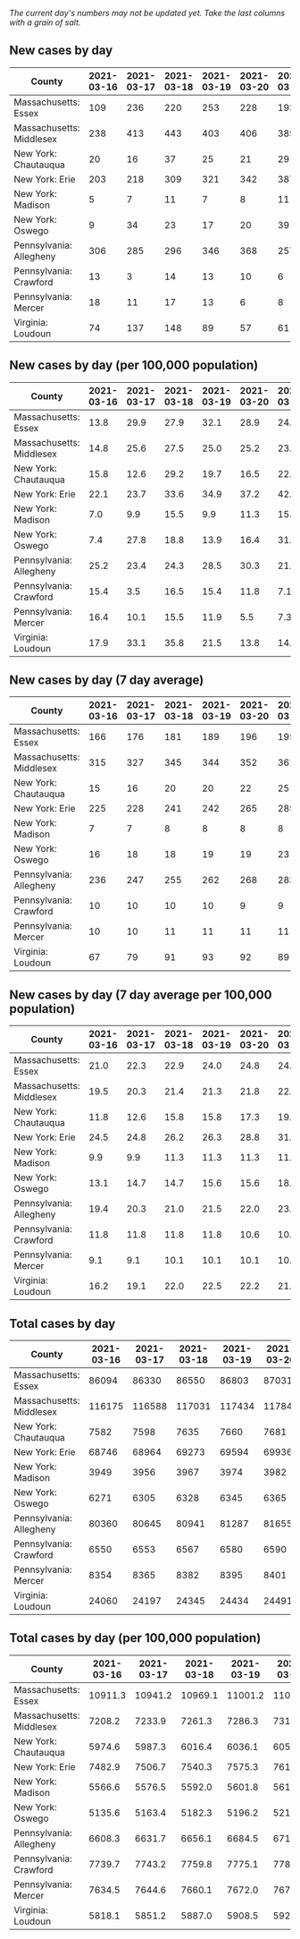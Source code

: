 _The current day's numbers may not be updated yet. Take the last columns with a grain of salt._
## New cases by day

| County | 2021-03-16 | 2021-03-17 | 2021-03-18 | 2021-03-19 | 2021-03-20 | 2021-03-21 | 2021-03-22 |
| --- | --- | --- | --- | --- | --- | --- | --- |
| Massachusetts: Essex | 109 | 236 | 220 | 253 | 228 | 193 |  |
| Massachusetts: Middlesex | 238 | 413 | 443 | 403 | 406 | 385 |  |
| New York: Chautauqua | 20 | 16 | 37 | 25 | 21 | 29 |  |
| New York: Erie | 203 | 218 | 309 | 321 | 342 | 387 |  |
| New York: Madison | 5 | 7 | 11 | 7 | 8 | 11 |  |
| New York: Oswego | 9 | 34 | 23 | 17 | 20 | 39 |  |
| Pennsylvania: Allegheny | 306 | 285 | 296 | 346 | 368 | 257 | 168 |
| Pennsylvania: Crawford | 13 | 3 | 14 | 13 | 10 | 6 | 1 |
| Pennsylvania: Mercer | 18 | 11 | 17 | 13 | 6 | 8 | 2 |
| Virginia: Loudoun | 74 | 137 | 148 | 89 | 57 | 61 |  |

## New cases by day (per 100,000 population)

| County | 2021-03-16 | 2021-03-17 | 2021-03-18 | 2021-03-19 | 2021-03-20 | 2021-03-21 | 2021-03-22 |
| --- | --- | --- | --- | --- | --- | --- | --- |
| Massachusetts: Essex | 13.8 | 29.9 | 27.9 | 32.1 | 28.9 | 24.5 |  |
| Massachusetts: Middlesex | 14.8 | 25.6 | 27.5 | 25.0 | 25.2 | 23.9 |  |
| New York: Chautauqua | 15.8 | 12.6 | 29.2 | 19.7 | 16.5 | 22.9 |  |
| New York: Erie | 22.1 | 23.7 | 33.6 | 34.9 | 37.2 | 42.1 |  |
| New York: Madison | 7.0 | 9.9 | 15.5 | 9.9 | 11.3 | 15.5 |  |
| New York: Oswego | 7.4 | 27.8 | 18.8 | 13.9 | 16.4 | 31.9 |  |
| Pennsylvania: Allegheny | 25.2 | 23.4 | 24.3 | 28.5 | 30.3 | 21.1 | 13.8 |
| Pennsylvania: Crawford | 15.4 | 3.5 | 16.5 | 15.4 | 11.8 | 7.1 | 1.2 |
| Pennsylvania: Mercer | 16.4 | 10.1 | 15.5 | 11.9 | 5.5 | 7.3 | 1.8 |
| Virginia: Loudoun | 17.9 | 33.1 | 35.8 | 21.5 | 13.8 | 14.8 |  |

## New cases by day (7 day average)

| County | 2021-03-16 | 2021-03-17 | 2021-03-18 | 2021-03-19 | 2021-03-20 | 2021-03-21 | 2021-03-22 |
| --- | --- | --- | --- | --- | --- | --- | --- |
| Massachusetts: Essex | 166 | 176 | 181 | 189 | 196 | 195 |  |
| Massachusetts: Middlesex | 315 | 327 | 345 | 344 | 352 | 361 |  |
| New York: Chautauqua | 15 | 16 | 20 | 20 | 22 | 25 |  |
| New York: Erie | 225 | 228 | 241 | 242 | 265 | 285 |  |
| New York: Madison | 7 | 7 | 8 | 8 | 8 | 8 |  |
| New York: Oswego | 16 | 18 | 18 | 19 | 19 | 23 |  |
| Pennsylvania: Allegheny | 236 | 247 | 255 | 262 | 268 | 283 | 289 |
| Pennsylvania: Crawford | 10 | 10 | 10 | 10 | 9 | 9 | 9 |
| Pennsylvania: Mercer | 10 | 10 | 11 | 11 | 11 | 11 | 11 |
| Virginia: Loudoun | 67 | 79 | 91 | 93 | 92 | 89 |  |

## New cases by day (7 day average per 100,000 population)

| County | 2021-03-16 | 2021-03-17 | 2021-03-18 | 2021-03-19 | 2021-03-20 | 2021-03-21 | 2021-03-22 |
| --- | --- | --- | --- | --- | --- | --- | --- |
| Massachusetts: Essex | 21.0 | 22.3 | 22.9 | 24.0 | 24.8 | 24.7 |  |
| Massachusetts: Middlesex | 19.5 | 20.3 | 21.4 | 21.3 | 21.8 | 22.4 |  |
| New York: Chautauqua | 11.8 | 12.6 | 15.8 | 15.8 | 17.3 | 19.7 |  |
| New York: Erie | 24.5 | 24.8 | 26.2 | 26.3 | 28.8 | 31.0 |  |
| New York: Madison | 9.9 | 9.9 | 11.3 | 11.3 | 11.3 | 11.3 |  |
| New York: Oswego | 13.1 | 14.7 | 14.7 | 15.6 | 15.6 | 18.8 |  |
| Pennsylvania: Allegheny | 19.4 | 20.3 | 21.0 | 21.5 | 22.0 | 23.3 | 23.8 |
| Pennsylvania: Crawford | 11.8 | 11.8 | 11.8 | 11.8 | 10.6 | 10.6 | 10.6 |
| Pennsylvania: Mercer | 9.1 | 9.1 | 10.1 | 10.1 | 10.1 | 10.1 | 10.1 |
| Virginia: Loudoun | 16.2 | 19.1 | 22.0 | 22.5 | 22.2 | 21.5 |  |

## Total cases by day

| County | 2021-03-16 | 2021-03-17 | 2021-03-18 | 2021-03-19 | 2021-03-20 | 2021-03-21 | 2021-03-22 |
| --- | --- | --- | --- | --- | --- | --- | --- |
| Massachusetts: Essex | 86094 | 86330 | 86550 | 86803 | 87031 | 87224 |  |
| Massachusetts: Middlesex | 116175 | 116588 | 117031 | 117434 | 117840 | 118225 |  |
| New York: Chautauqua | 7582 | 7598 | 7635 | 7660 | 7681 | 7710 |  |
| New York: Erie | 68746 | 68964 | 69273 | 69594 | 69936 | 70323 |  |
| New York: Madison | 3949 | 3956 | 3967 | 3974 | 3982 | 3993 |  |
| New York: Oswego | 6271 | 6305 | 6328 | 6345 | 6365 | 6404 |  |
| Pennsylvania: Allegheny | 80360 | 80645 | 80941 | 81287 | 81655 | 81912 | 82080 |
| Pennsylvania: Crawford | 6550 | 6553 | 6567 | 6580 | 6590 | 6596 | 6597 |
| Pennsylvania: Mercer | 8354 | 8365 | 8382 | 8395 | 8401 | 8409 | 8411 |
| Virginia: Loudoun | 24060 | 24197 | 24345 | 24434 | 24491 | 24552 |  |

## Total cases by day (per 100,000 population)

| County | 2021-03-16 | 2021-03-17 | 2021-03-18 | 2021-03-19 | 2021-03-20 | 2021-03-21 | 2021-03-22 |
| --- | --- | --- | --- | --- | --- | --- | --- |
| Massachusetts: Essex | 10911.3 | 10941.2 | 10969.1 | 11001.2 | 11030.1 | 11054.5 |  |
| Massachusetts: Middlesex | 7208.2 | 7233.9 | 7261.3 | 7286.3 | 7311.5 | 7335.4 |  |
| New York: Chautauqua | 5974.6 | 5987.3 | 6016.4 | 6036.1 | 6052.7 | 6075.5 |  |
| New York: Erie | 7482.9 | 7506.7 | 7540.3 | 7575.3 | 7612.5 | 7654.6 |  |
| New York: Madison | 5566.6 | 5576.5 | 5592.0 | 5601.8 | 5613.1 | 5628.6 |  |
| New York: Oswego | 5135.6 | 5163.4 | 5182.3 | 5196.2 | 5212.6 | 5244.5 |  |
| Pennsylvania: Allegheny | 6608.3 | 6631.7 | 6656.1 | 6684.5 | 6714.8 | 6735.9 | 6749.8 |
| Pennsylvania: Crawford | 7739.7 | 7743.2 | 7759.8 | 7775.1 | 7786.9 | 7794.0 | 7795.2 |
| Pennsylvania: Mercer | 7634.5 | 7644.6 | 7660.1 | 7672.0 | 7677.5 | 7684.8 | 7686.6 |
| Virginia: Loudoun | 5818.1 | 5851.2 | 5887.0 | 5908.5 | 5922.3 | 5937.0 |  |
